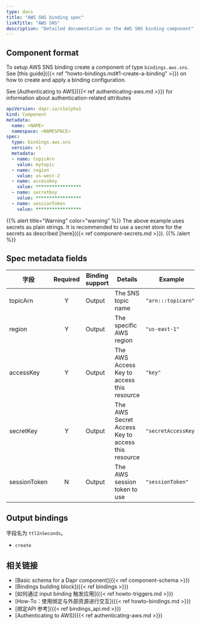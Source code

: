 ```yaml
---
type: docs
title: "AWS SNS binding spec"
linkTitle: "AWS SNS"
description: "Detailed documentation on the AWS SNS binding component"
---
```


## Component format

To setup AWS SNS binding create a component of type `bindings.aws.sns`. See [this guide]({{< ref "howto-bindings.md#1-create-a-binding" >}}) on how to create and apply a binding configuration.

See [Authenticating to AWS]({{< ref authenticating-aws.md >}}) for information about authentication-related attributes

```yaml
apiVersion: dapr.io/v1alpha1
kind: Component
metadata:
  name: <NAME>
  namespace: <NAMESPACE>
spec:
  type: bindings.aws.sns
  version: v1
  metadata:
  - name: topicArn
    value: mytopic
  - name: region
    value: us-west-2
  - name: accessKey
    value: *****************
  - name: secretKey
    value: *****************
  - name: sessionToken
    value: *****************

```

{{% alert title="Warning" color="warning" %}}
The above example uses secrets as plain strings. It is recommended to use a secret store for the secrets as described [here]({{< ref component-secrets.md >}}).
{{% /alert %}}

## Spec metadata fields

| 字段           | Required | Binding support | Details                                           | Example             |
| ------------ |:--------:| --------------- | ------------------------------------------------- | ------------------- |
| topicArn     |    Y     | Output          | The SNS topic name                                | `"arn:::topicarn"`  |
| region       |    Y     | Output          | The specific AWS region                           | `"us-east-1"`       |
| accessKey    |    Y     | Output          | The AWS Access Key to access this resource        | `"key"`             |
| secretKey    |    Y     | Output          | The AWS Secret Access Key to access this resource | `"secretAccessKey"` |
| sessionToken |    N     | Output          | The AWS session token to use                      | `"sessionToken"`    |

## Output bindings

字段名为 `ttlInSeconds`。

- `create`

## 相关链接

- [Basic schema for a Dapr component]({{< ref component-schema >}})
- [Bindings building block]({{< ref bindings >}})
- [如何通过 input binding 触发应用]({{< ref howto-triggers.md >}})
- [How-To：使用绑定与外部资源进行交互]({{< ref howto-bindings.md >}})
- [绑定API 参考]({{< ref bindings_api.md >}})
- [Authenticating to AWS]({{< ref authenticating-aws.md >}})
